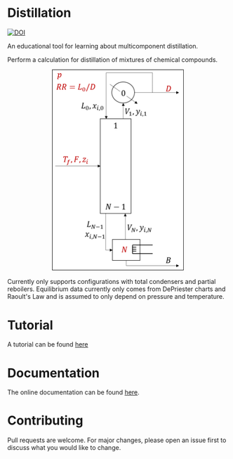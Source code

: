 Distillation
============
[![DOI](https://zenodo.org/badge/247743070.svg)](https://zenodo.org/badge/latestdoi/247743070)

An educational tool for learning about multicomponent distillation.

Perform a calculation for distillation of mixtures
of chemical compounds.

<p align="center"> 
    <img 
        src="docs/source/column_diagram.png" 
        width="300"
    />
</p>

Currently only supports configurations with total condensers and partial reboilers.
Equilibrium data currently only comes from DePriester charts and Raoult's Law
and is assumed to only depend on pressure and temperature.


Tutorial
========
A tutorial can be found [here](tutorial.ipynb)

Documentation
=============
The online documentation can be found [here](https://dejac001.github.io/distillation).

Contributing
============
Pull requests are welcome. For major changes, please open an issue first to discuss what you would like to change.

